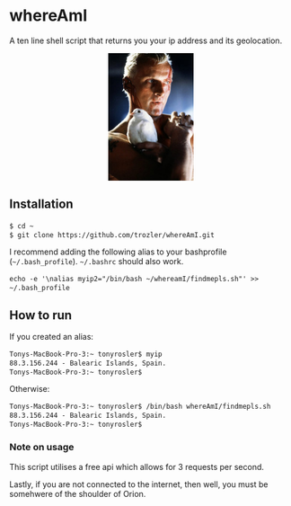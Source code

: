# whereAmI

A ten line shell script that returns you your ip address and its geolocation.

<style>
img
{
    display:block; 
    float:none; 
    margin-left:auto;
    margin-right:auto;
    width:30%;
}
</style>

![](./promo/blondguy.jpg)

## Installation

```
$ cd ~
$ git clone https://github.com/trozler/whereAmI.git
```

I recommend adding the following alias to your bashprofile (`~/.bash_profile`).
`~/.bashrc` should also work.

```
echo -e '\nalias myip2="/bin/bash ~/whereamI/findmepls.sh"' >> ~/.bash_profile
```

## How to run

If you created an alias:

```
Tonys-MacBook-Pro-3:~ tonyrosler$ myip
88.3.156.244 - Balearic Islands, Spain.
Tonys-MacBook-Pro-3:~ tonyrosler$
```

Otherwise:

```
Tonys-MacBook-Pro-3:~ tonyrosler$ /bin/bash whereAmI/findmepls.sh
88.3.156.244 - Balearic Islands, Spain.
Tonys-MacBook-Pro-3:~ tonyrosler$
```

### Note on usage

This script utilises a free api which allows for 3 requests per second.

Lastly, if you are not connected to the internet, then well, you must be somehwere of the shoulder of Orion.

